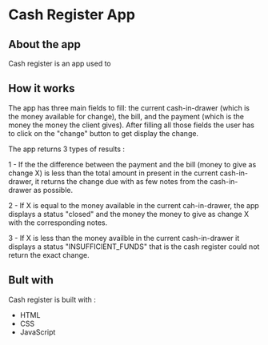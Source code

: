 # Cash Register App
## About the app
Cash register is an app used to 
## How it works
The app has three main fields to fill: the current cash-in-drawer (which is the money available for change), the bill, and the payment (which is the money the money the client gives). After filling all those fields the user has to click on the "change" button to get display the change.

The app returns 3 types of results :

1 - If the the difference between the payment and the bill (money to give as change X) is less than the total amount in present in the current cash-in-drawer, it returns the change due with as few notes from the cash-in-drawer as possible.

2 - If X is equal to the money available in the current cah-in-drawer, the app displays a status "closed" and the money the money to give as change X with the corresponding notes.

3 - If X is less than the money availble in the current cash-in-drawer it displays a status "INSUFFICIENT_FUNDS" that is the cash register could not return the exact change.
## Bult with
Cash register is built with : 
* HTML
* CSS
* JavaScript
